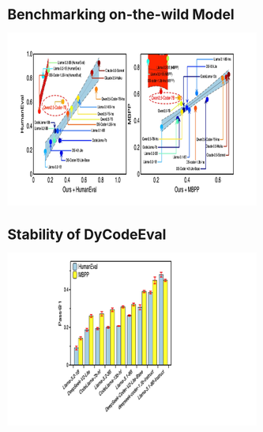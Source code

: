





# Benchmarking on-the-wild Model
<div  align="center">    
 <img src="https://github.com/anonymousGithub2022/DyCodeEval/blob/main/resource/wild.jpg" width="1200" height="350" alt="Benchmarking on-the-wild model"/><br/>
</div>   


# Stability of DyCodeEval

<div  align="center">    
 <img src="https://github.com/anonymousGithub2022/DyCodeEval/blob/main/resource/stability.jpg" width="1200" height="350" alt="Benchmarking on-the-wild model"/><br/>
</div>   
